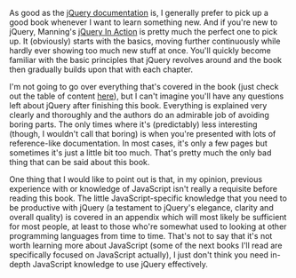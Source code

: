 As good as the <a href="http://docs.jquery.com/Main_Page">jQuery documentation</a> is, I generally prefer to pick up a good book whenever I want to learn something new.  And if you're new to jQuery, Manning's <a href="http://www.manning.com/bibeault2/">jQuery In Action</a> is pretty much the perfect one to pick up.  It (obviously) starts with the basics, moving further continuously while hardly ever showing too much new stuff at once.  You'll quickly become familiar with the basic principles that jQuery revolves around and the book then gradually builds upon that with each chapter.  

I'm not going to go over everything that's covered in the book (just check out the table of content <a href="http://www.manning.com/bibeault2/excerpt_contents.html">here</a>), but I can't imagine you'll have any questions left about jQuery after finishing this book. Everything is explained very clearly and thoroughly and the authors do an admirable job of avoiding boring parts.  The only times where it's (predictably) less interesting (though, I wouldn't call that boring) is when you're presented with lots of reference-like documentation.  In most cases, it's only a few pages but sometimes it's just a little bit too much.  That's pretty much the only bad thing that can be said about this book.

One thing that I would like to point out is that, in my opinion, previous experience with or knowledge of JavaScript isn't really a requisite before reading this book. The little JavaScript-specific knowledge that you need to be productive with jQuery (a testament to jQuery's elegance, clarity and overall quality) is covered in an appendix which will most likely be sufficient for most people, at least to those who're somewhat used to looking at other programming languages from time to time.  That's not to say that it's not worth learning more about JavaScript (some of the next books I'll read are specifically focused on JavaScript actually), I just don't think you need in-depth JavaScript knowledge to use jQuery effectively.